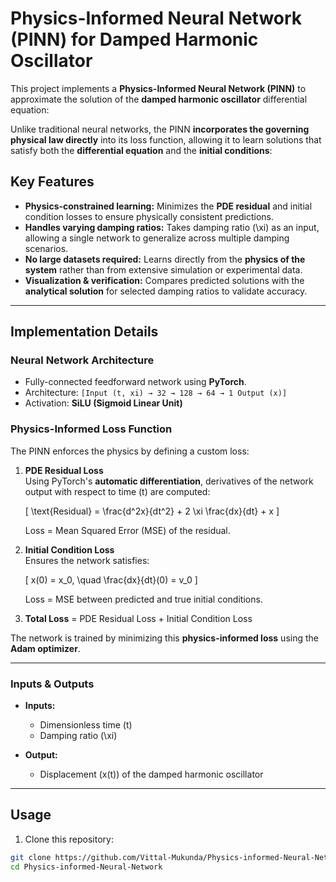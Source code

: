 # Physics-Informed Neural Network (PINN) for Damped Harmonic Oscillator

This project implements a **Physics-Informed Neural Network (PINN)** to approximate the solution of the **damped harmonic oscillator** differential equation:

Unlike traditional neural networks, the PINN **incorporates the governing physical law directly** into its loss function, allowing it to learn solutions that satisfy both the **differential equation** and the **initial conditions**:

## Key Features

- **Physics-constrained learning:** Minimizes the **PDE residual** and initial condition losses to ensure physically consistent predictions.  
- **Handles varying damping ratios:** Takes damping ratio \(\xi\) as an input, allowing a single network to generalize across multiple damping scenarios.  
- **No large datasets required:** Learns directly from the **physics of the system** rather than from extensive simulation or experimental data.  
- **Visualization & verification:** Compares predicted solutions with the **analytical solution** for selected damping ratios to validate accuracy.  

---

## Implementation Details

### Neural Network Architecture

- Fully-connected feedforward network using **PyTorch**.  
- Architecture: `[Input (t, xi) → 32 → 128 → 64 → 1 Output (x)]`  
- Activation: **SiLU (Sigmoid Linear Unit)**  

### Physics-Informed Loss Function

The PINN enforces the physics by defining a custom loss:

1. **PDE Residual Loss**  
   Using PyTorch's **automatic differentiation**, derivatives of the network output with respect to time \(t\) are computed:

   \[
   \text{Residual} = \frac{d^2x}{dt^2} + 2 \xi \frac{dx}{dt} + x
   \]

   Loss = Mean Squared Error (MSE) of the residual.  

2. **Initial Condition Loss**  
   Ensures the network satisfies:

   \[
   x(0) = x_0, \quad \frac{dx}{dt}(0) = v_0
   \]

   Loss = MSE between predicted and true initial conditions.  

3. **Total Loss** = PDE Residual Loss + Initial Condition Loss  

The network is trained by minimizing this **physics-informed loss** using the **Adam optimizer**.

---

### Inputs & Outputs

- **Inputs:**  
  - Dimensionless time \(t\)  
  - Damping ratio \(\xi\)  

- **Output:**  
  - Displacement \(x(t)\) of the damped harmonic oscillator  

---

## Usage

1. Clone this repository:

```bash
git clone https://github.com/Vittal-Mukunda/Physics-informed-Neural-Network.git
cd Physics-informed-Neural-Network
